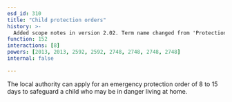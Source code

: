```yaml
---
esd_id: 310
title: "Child protection orders"
history: >-
  Added scope notes in version 2.02. Term name changed from 'Protection order' to 'Children and young people - child protection orders' in version 3.00. Name changed to 'Child protection orders' in version 4.00.
function: 152
interactions: [8]
powers: [2013, 2013, 2592, 2592, 2748, 2748, 2748, 2748]
internal: false

---
```


The local authority can apply for an emergency protection order of 8 to 15 days to safeguard a child who may be in danger living at home.


